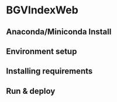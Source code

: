 # BGVIndexWeb

## Anaconda/Miniconda Install

## Environment setup

## Installing requirements

## Run & deploy
